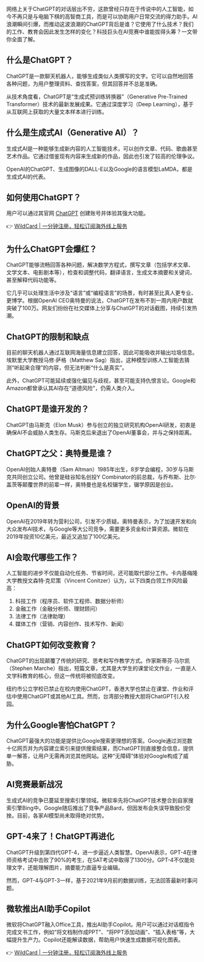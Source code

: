 网络上关于ChatGPT的对话层出不穷，这款曾经只存在于传说中的人工智能，如今不再只是与电脑下棋的高智商工具，而是可以协助用户日常交流的得力助手。AI浪潮瞬间引爆，而推动这波浪潮的ChatGPT背后是谁？它使用了什么技术？我们的工作、教育会因此发生怎样的变化？科技巨头在AI竞赛中谁能拔得头筹？一文带你全面了解。

## 什么是ChatGPT？

ChatGPT是一款聊天机器人，能够生成类似人类撰写的文字。它可以自然地回答各种问题，为用户整理资料、查找答案，但其回答并不总是准确。

从技术角度看，ChatGPT是“生成式预训练转换器”（Generative Pre-Trained Transformer）技术的最新发展成果。它通过深度学习（Deep Learning），基于从互联网上获取的大量文本样本进行训练。

## 什么是生成式AI（Generative AI）？

生成式AI是一种能够生成新内容的人工智能技术，可以创作文章、代码、歌曲甚至艺术作品。它通过借鉴现有内容来生成新的作品，因此也引发了较高的伦理争议。

OpenAI的ChatGPT、生成图像的DALL-E以及Google的语言模型LaMDA，都是生成式AI的代表。

## 如何使用ChatGPT？

用户可以通过其官网 [ChatGPT](https://bit.ly/bewildcard) 创建账号并体验其强大功能。

👉 [WildCard | 一分钟注册，轻松订阅海外线上服务](https://bit.ly/bewildcard)

## 为什么ChatGPT会爆红？

ChatGPT能够流畅回答各种问题，解决数学方程式，撰写文章（包括学术文章、文学文本、电影剧本等），检查和调整代码，翻译语言，生成文本摘要和关键词，甚至解释代码功能等。

它几乎可以处理生活中涉及“语言”或“编程语言”的场景，有时甚至比真人更专业、更博学。根据OpenAI CEO奥特曼的说法，ChatGPT在发布不到一周内用户数就突破了100万。网友们纷纷在社交媒体上分享与ChatGPT的对话截图，持续引发热潮。

## ChatGPT的限制和缺点

目前的聊天机器人通过互联网海量信息建立回答，因此可能吸收并输出垃圾信息。埃默里大学教授马修·萨格（Matthew Sag）指出，这种模型训练人工智能去猜测“听起来合理”的内容，但无法判断“什么是真实”。

此外，ChatGPT可能延续或强化偏见与歧视，甚至可能支持仇恨言论。Google和Amazon都曾承认其AI存在“道德风险”，仍需人类介入。

## ChatGPT是谁开发的？

ChatGPT由马斯克（Elon Musk）参与创立的独立研究机构OpenAI研发，初衷是确保AI不会威胁人类生存。马斯克后来退出了OpenAI董事会，并与之保持距离。

## ChatGPT之父：奥特曼是谁？

OpenAI创始人奥特曼（Sam Altman）1985年出生，8岁学会编程，30岁与马斯克共同创立公司。他曾是硅谷知名创投Y Combinator的前总裁，与乔布斯、比尔·盖茨等颠覆世界的前辈一样，奥特曼也是名校辍学生，辍学原因是创业。

## OpenAI的背景

OpenAI在2019年转为营利公司，引发不少质疑。奥特曼表示，为了加速开发和向大众发布AI技术，与Google等大公司竞争，需要更多资金和计算资源。微软在2019年投资10亿美元，最近又追加了100亿美元。

## AI会取代哪些工作？

人工智能的进步不仅能自动化任务、节省时间，还可能取代部分工作。卡内基梅隆大学教授文森特·克尼策（Vincent Conitzer）认为，以下四类白领工作风险最高：

1. 科技工作（程序员、软件工程师、数据分析师）  
2. 金融工作（金融分析师、理财顾问）  
3. 法律工作（法律助理）  
4. 媒体工作（营销、内容创作、技术写作、新闻）  

## ChatGPT如何改变教育？

ChatGPT的出现颠覆了传统的研究、思考和写作教学方式。作家斯蒂芬·马尔凯（Stephen Marche）指出，短篇文章，尤其是大学生的课堂论文作业，一直是人文学科教育的核心，但这一传统将被彻底改变。

纽约市公立学校已禁止在校内使用ChatGPT，香港大学也禁止在课堂、作业和评估中使用ChatGPT或其他AI工具。然而，台湾部分教授大胆将ChatGPT引入校园。

## 为什么Google害怕ChatGPT？

ChatGPT最强大的功能是提供比Google搜索更理想的答案。Google通过浏览数十亿网页并为内容建立索引来提供搜索结果，而ChatGPT则直接整合信息，提供单一解答，让用户无需再浏览其他网站。这种“无障碍”体验对Google构成了威胁。

## AI竞赛最新战况

生成式AI的竞争已蔓延至搜索引擎领域。微软率先将ChatGPT技术整合到自家搜索引擎Bing中。Google随后推出了竞争产品Bard，但因发布会失误导致股价受挫。目前，各家AI模型尚未取得绝对优势。

## GPT-4来了！ChatGPT再进化

ChatGPT升级到第四代GPT-4，进一步逼近人类智慧。OpenAI表示，GPT-4在律师资格考试中击败了90%的考生，在SAT考试中取得了1300分。GPT-4不仅能处理文字，还能理解图片，摘要能力直逼专业编辑。

然而，GPT-4与GPT-3一样，基于2021年9月前的数据训练，无法回答最新时事问题。

## 微软推出AI助手Copilot

微软将ChatGPT融入Office工具，推出AI助手Copilot。用户可以通过对话框指令完成文书工作，例如“将文档制作成PPT”、“将PPT添加动画”、“插入表格”等，大幅提升生产力。Copilot还能解读数据，帮助用户快速生成数据可视化图表。

👉 [WildCard | 一分钟注册，轻松订阅海外线上服务](https://bit.ly/bewildcard)